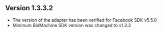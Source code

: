 ## Version 1.3.3.2
* The version of the adapter has been verified for Facebook SDK v5.5.0
* Minimum BidMachine SDK version was changed to v1.3.3